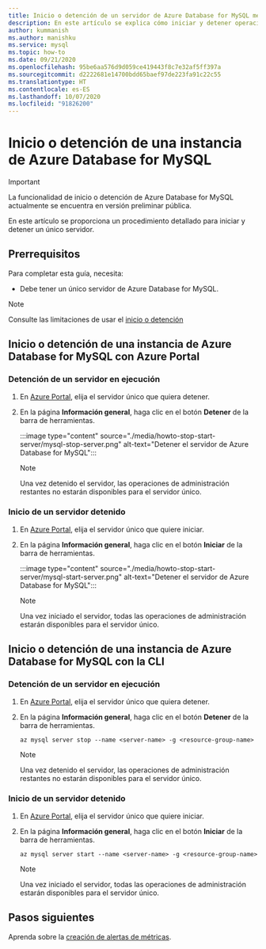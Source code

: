 ```yaml
---
title: Inicio o detención de un servidor de Azure Database for MySQL mediante Azure Portal
description: En este artículo se explica cómo iniciar y detener operaciones en Azure Database for MySQL.
author: kummanish
ms.author: manishku
ms.service: mysql
ms.topic: how-to
ms.date: 09/21/2020
ms.openlocfilehash: 95be6aa576d9d059ce419443f8c7e32af5ff397a
ms.sourcegitcommit: d2222681e14700bdd65baef97de223fa91c22c55
ms.translationtype: HT
ms.contentlocale: es-ES
ms.lasthandoff: 10/07/2020
ms.locfileid: "91826200"
---
```

# <a name="stopstart-an-azure-database-for-mysql"></a>Inicio o detención de una instancia de Azure Database for MySQL

> [!IMPORTANT]
> La funcionalidad de inicio o detención de Azure Database for MySQL actualmente se encuentra en versión preliminar pública.

En este artículo se proporciona un procedimiento detallado para iniciar y detener un único servidor.

## <a name="prerequisites"></a>Prerrequisitos

Para completar esta guía, necesita:

-   Debe tener un único servidor de Azure Database for MySQL.

> [!NOTE]
> Consulte las limitaciones de usar el [inicio o detención](concepts-servers.md#limitations-of-stopstart-operation)

## <a name="how-to-stopstart-the-azure-database-for-mysql-using-azure-portal"></a>Inicio o detención de una instancia de Azure Database for MySQL con Azure Portal

### <a name="stop-a-running-server"></a>Detención de un servidor en ejecución

1.  En [Azure Portal](https://portal.azure.com/), elija el servidor único que quiera detener.

2.  En la página **Información general**, haga clic en el botón **Detener** de la barra de herramientas.

    :::image type="content" source="./media/howto-stop-start-server/mysql-stop-server.png" alt-text="Detener el servidor de Azure Database for MySQL":::

    > [!NOTE]
    > Una vez detenido el servidor, las operaciones de administración restantes no estarán disponibles para el servidor único.

### <a name="start-a-stopped-server"></a>Inicio de un servidor detenido

1.  En [Azure Portal](https://portal.azure.com/), elija el servidor único que quiere iniciar.

2.  En la página **Información general**, haga clic en el botón **Iniciar** de la barra de herramientas.

    :::image type="content" source="./media/howto-stop-start-server/mysql-start-server.png" alt-text="Detener el servidor de Azure Database for MySQL":::

    > [!NOTE]
    > Una vez iniciado el servidor, todas las operaciones de administración estarán disponibles para el servidor único.

## <a name="how-to-stopstart-the-azure-database-for-mysql-using-cli"></a>Inicio o detención de una instancia de Azure Database for MySQL con la CLI

### <a name="stop-a-running-server"></a>Detención de un servidor en ejecución

1.  En [Azure Portal](https://portal.azure.com/), elija el servidor único que quiera detener.

2.  En la página **Información general**, haga clic en el botón **Detener** de la barra de herramientas.

    ```azurecli-interactive
    az mysql server stop --name <server-name> -g <resource-group-name>
    ```
    > [!NOTE]
    > Una vez detenido el servidor, las operaciones de administración restantes no estarán disponibles para el servidor único.

### <a name="start-a-stopped-server"></a>Inicio de un servidor detenido

1.  En [Azure Portal](https://portal.azure.com/), elija el servidor único que quiere iniciar.

2.  En la página **Información general**, haga clic en el botón **Iniciar** de la barra de herramientas.

    ```azurecli-interactive
    az mysql server start --name <server-name> -g <resource-group-name>
    ```
    > [!NOTE]
    > Una vez iniciado el servidor, todas las operaciones de administración estarán disponibles para el servidor único.

## <a name="next-steps"></a>Pasos siguientes
Aprenda sobre la [creación de alertas de métricas](howto-alert-on-metric.md).
